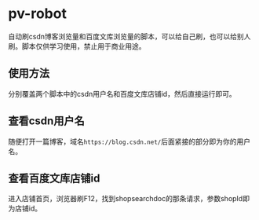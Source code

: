 # pv-robot
自动刷csdn博客浏览量和百度文库浏览量的脚本，可以给自己刷，也可以给别人刷。脚本仅供学习使用，禁止用于商业用途。
## 使用方法
分别覆盖两个脚本中的csdn用户名和百度文库店铺id，然后直接运行即可。
## 查看csdn用户名
随便打开一篇博客，域名`https://blog.csdn.net/`后面紧接的部分即为你的用户名。
## 查看百度文库店铺id
进入店铺首页，浏览器刷F12，找到shopsearchdoc的那条请求，参数shopId即为店铺id。

